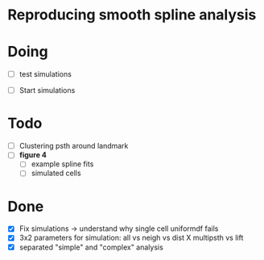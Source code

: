 # Reproducing smooth spline analysis

# Doing
- [ ] test simulations
- [ ] Start simulations


# Todo
- [ ] Clustering psth around landmark
- [ ] **figure 4**
	- [ ] example spline fits
	- [ ] simulated cells

# Done
- [x] Fix simulations -> understand why single cell uniformdf fails
- [x] 3x2 parameters for simulation: all vs neigh vs dist X multipsth vs lift
- [x] separated "simple" and "complex" analysis
